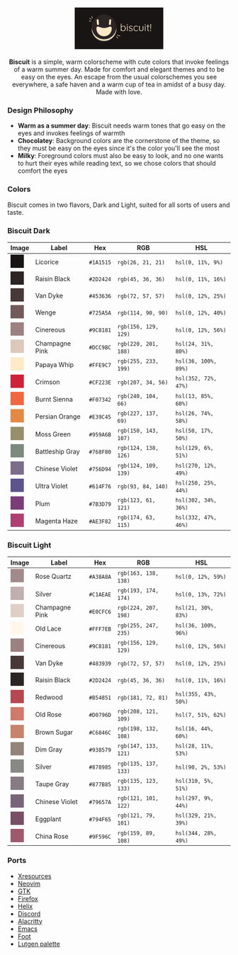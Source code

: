 <h3 align="center">
	<img src="assets/logo-dark-corrected.png" width="200" alt="Logo"/><br/>
</h3>
<p align="center"><b>Biscuit</b> is a simple, warm colorscheme with cute colors that invoke feelings of a warm summer day. Made for comfort and elegant themes and to be easy on the eyes. An escape from the usual colorschemes you see everywhere, a safe haven and a warm cup of tea in amidst of a busy day. Made with love.</p>

### Design Philosophy
- <b>Warm as a summer day</b>: Biscuit needs warm tones that go easy on the eyes and invokes feelings of warmth
- <b>Chocolatey</b>: Background colors are the cornerstone of the theme, so they must be easy on the eyes since it's the color you'll see the most
- <b>Milky</b>: Foreground colors must also be easy to look, and no one wants to hurt their eyes while reading text, so we chose colors that should comfort the eyes

### Colors
Biscuit comes in two flavors, Dark and Light, suited for all sorts of users and taste.

### Biscuit Dark

| Image | Label | Hex | RGB | HSL |
|-------|-------|-----|-----|-----|
| <img src='assets/biscuit-dark/Rectangle 10.png'/> | Licorice       | `#1A1515` | `rgb(26, 21, 21)`     | `hsl(0, 11%, 9%)`       |
| <img src='assets/biscuit-dark/Rectangle 11.png'/> | Raisin Black   | `#2D2424` | `rgb(45, 36, 36)`     | `hsl(0, 11%, 16%)`      |
| <img src='assets/biscuit-dark/Rectangle 12.png'/> | Van Dyke       | `#453636` | `rgb(72, 57, 57)`     | `hsl(0, 12%, 25%)`      |
| <img src='assets/biscuit-dark/Rectangle 14.png'/> | Wenge          | `#725A5A` | `rgb(114, 90, 90)`    | `hsl(0, 12%, 40%)`      |
| <img src='assets/biscuit-dark/Rectangle 28.png'/> | Cinereous      | `#9C8181` | `rgb(156, 129, 129)`  | `hsl(0, 12%, 56%)`      |
| <img src='assets/biscuit-dark/Rectangle 27.png'/> | Champagne Pink | `#DCC9BC` | `rgb(220, 201, 188)`  | `hsl(24, 31%, 80%)`     |
| <img src='assets/biscuit-dark/Rectangle 29.png'/> | Papaya Whip    | `#FFE9C7` | `rgb(255, 233, 199)`  | `hsl(36, 100%, 89%)`    |
| <img src='assets/biscuit-dark/Rectangle 15.png'/> | Crimson        | `#CF223E` | `rgb(207, 34, 56)`    | `hsl(352, 72%, 47%)`    |
| <img src='assets/biscuit-dark/Rectangle 16.png'/> | Burnt Sienna   | `#F07342` | `rgb(240, 104, 66)`   | `hsl(13, 85%, 60%)`     |
| <img src='assets/biscuit-dark/Rectangle 17.png'/> | Persian Orange | `#E39C45` | `rgb(227, 137, 69)`   | `hsl(26, 74%, 58%)`     |
| <img src='assets/biscuit-dark/Rectangle 18.png'/> | Moss Green     | `#959A6B` | `rgb(150, 143, 107)`  | `hsl(50, 17%, 50%)`     |
| <img src='assets/biscuit-dark/Rectangle 19.png'/> | Battleship Gray| `#768F80` | `rgb(124, 138, 126)`  | `hsl(129, 6%, 51%)`     |
| <img src='assets/biscuit-dark/Rectangle 20.png'/> | Chinese Violet | `#756D94` | `rgb(124, 109, 139)`  | `hsl(270, 12%, 49%)`    |
| <img src='assets/biscuit-dark/Rectangle 21.png'/> | Ultra Violet   | `#614F76` | `rgb(93, 84, 140)`    | `hsl(250, 25%, 44%)`    |
| <img src='assets/biscuit-dark/Rectangle 22.png'/> | Plum           | `#7B3D79` | `rgb(123, 61, 121)`   | `hsl(302, 34%, 36%)`    |
| <img src='assets/biscuit-dark/Rectangle 23.png'/> | Magenta Haze   | `#AE3F82` | `rgb(174, 63, 115)`   | `hsl(332, 47%, 46%)`    |

### Biscuit Light

| Image | Label | Hex | RGB | HSL |
|-------|-------|-----|-----|-----|
| <img src='assets/biscuit-light/Rectangle 10.png'/> | Rose Quartz          | `#A38A8A` | `rgb(163, 138, 138)`     | `hsl(0, 12%, 59%)`      |
| <img src='assets/biscuit-light/Rectangle 11.png'/> | Silver               | `#C1AEAE` | `rgb(193, 174, 174)`     | `hsl(0, 13%, 72%)`      |
| <img src='assets/biscuit-light/Rectangle 12.png'/> | Champagne Pink       | `#E0CFC6` | `rgb(224, 207, 198)`     | `hsl(21, 30%, 83%)`     |
| <img src='assets/biscuit-light/Rectangle 14.png'/> | Old Lace             | `#FFF7EB` | `rgb(255, 247, 235)`     | `hsl(36, 100%, 96%)`    |
| <img src='assets/biscuit-light/Rectangle 28.png'/> | Cinereous            | `#9C8181` | `rgb(156, 129, 129)`     | `hsl(0, 12%, 56%)`      |
| <img src='assets/biscuit-light/Rectangle 27.png'/> | Van Dyke             | `#483939` | `rgb(72, 57, 57)`        | `hsl(0, 12%, 25%)`      |
| <img src='assets/biscuit-light/Rectangle 29.png'/> | Raisin Black         | `#2D2424` | `rgb(45, 36, 36)`        | `hsl(0, 11%, 16%)`      |
| <img src='assets/biscuit-light/Rectangle 15.png'/> | Redwood              | `#B54851` | `rgb(181, 72, 81)`       | `hsl(355, 43%, 50%)`    |
| <img src='assets/biscuit-light/Rectangle 16.png'/> | Old Rose             | `#D0796D` | `rgb(208, 121, 109)`     | `hsl(7, 51%, 62%)`      |
| <img src='assets/biscuit-light/Rectangle 17.png'/> | Brown Sugar          | `#C6846C` | `rgb(198, 132, 108)`     | `hsl(16, 44%, 60%)`     |
| <img src='assets/biscuit-light/Rectangle 18.png'/> | Dim Gray             | `#938579` | `rgb(147, 133, 121)`     | `hsl(28, 11%, 53%)`     |
| <img src='assets/biscuit-light/Rectangle 19.png'/> | Silver               | `#878985` | `rgb(135, 137, 133)`     | `hsl(90, 2%, 53%)`      |
| <img src='assets/biscuit-light/Rectangle 20.png'/> | Taupe Gray           | `#877B85` | `rgb(135, 123, 133)`     | `hsl(310, 5%, 51%)`     |
| <img src='assets/biscuit-light/Rectangle 21.png'/> | Chinese Violet       | `#79657A` | `rgb(121, 101, 122)`     | `hsl(297, 9%, 44%)`     |
| <img src='assets/biscuit-light/Rectangle 22.png'/> | Eggplant             | `#794F65` | `rgb(121, 79, 101)`      | `hsl(329, 21%, 39%)`    |
| <img src='assets/biscuit-light/Rectangle 23.png'/> | China Rose           | `#9F596C` | `rgb(159, 89, 108)`      | `hsl(344, 28%, 49%)`    |

### Ports

- [Xresources](https://github.com/tsukki9696/biscuit/tree/main/ports/xresources)
- [Neovim](https://github.com/tsukki9696/biscuit/tree/main/ports/nvim)
- [GTK](https://github.com/tsukki9696/biscuit/tree/main/ports/gtk)
- [Firefox](https://github.com/tsukki9696/biscuit/tree/main/ports/firefox)
- [Helix](https://github.com/tsukki9696/biscuit/tree/main/ports/helix)
- [Discord](https://github.com/tsukki9696/biscuit/tree/main/ports/discord)
- [Alacritty](https://github.com/tsukki9696/biscuit/tree/main/ports/alacritty)
- [Emacs](https://github.com/tsukki9696/biscuit/tree/main/ports/emacs)
- [Foot](https://github.com/tsukki9696/biscuit/tree/main/ports/foot)
- [Lutgen palette](https://github.com/ozwaldorf/lutgen-rs)
